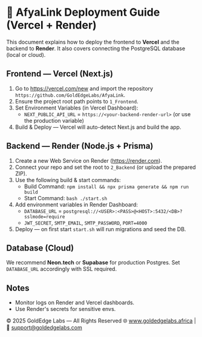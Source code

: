 # 🚀 AfyaLink Deployment Guide (Vercel + Render)

This document explains how to deploy the frontend to **Vercel** and the backend to **Render**. It also covers connecting the PostgreSQL database (local or cloud).

## Frontend — Vercel (Next.js)
1. Go to https://vercel.com/new and import the repository `https://github.com/GoldEdgeLabs/AfyaLink`.
2. Ensure the project root path points to `1_Frontend`.
3. Set Environment Variables (in Vercel Dashboard):
   - `NEXT_PUBLIC_API_URL` = `https://<your-backend-render-url>` (or use the production variable)
4. Build & Deploy — Vercel will auto-detect Next.js and build the app.

## Backend — Render (Node.js + Prisma)
1. Create a new Web Service on Render (https://render.com).
2. Connect your repo and set the root to `2_Backend` (or upload the prepared ZIP).
3. Use the following build & start commands:
   - Build Command: `npm install && npx prisma generate && npm run build`
   - Start Command: `bash ./start.sh`
4. Add environment variables in Render Dashboard:
   - `DATABASE_URL` = `postgresql://<USER>:<PASS>@<HOST>:5432/<DB>?sslmode=require`
   - `JWT_SECRET`, `SMTP_EMAIL`, `SMTP_PASSWORD`, `PORT=4000`
5. Deploy — on first start `start.sh` will run migrations and seed the DB.

## Database (Cloud)
We recommend **Neon.tech** or **Supabase** for production Postgres. Set `DATABASE_URL` accordingly with SSL required.

## Notes
- Monitor logs on Render and Vercel dashboards.
- Use Render's secrets for sensitive envs.


© 2025 GoldEdge Labs — All Rights Reserved
🌐 www.goldedgelabs.africa | 📧 support@goldedgelabs.com
